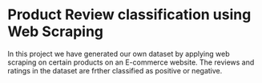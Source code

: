 # Product Review classification using Web Scraping
In this project we have generated our own dataset by applying web scraping on certain products on an E-commerce website. The reviews and ratings in the dataset are frther classified as positive or negative.
